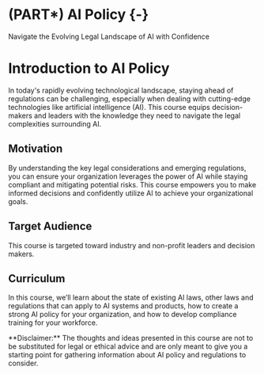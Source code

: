 
# (PART\*) AI Policy {-}


Navigate the Evolving Legal Landscape of AI with Confidence

# Introduction to AI Policy

In today's rapidly evolving technological landscape, staying ahead of regulations can be challenging, especially when dealing with cutting-edge technologies like artificial intelligence (AI). This course equips decision-makers and leaders with the knowledge they need to navigate the legal complexities surrounding AI.

## Motivation

By understanding the key legal considerations and emerging regulations, you can ensure your organization leverages the power of AI while staying compliant and mitigating potential risks. This course empowers you to make informed decisions and confidently utilize AI to achieve your organizational goals.

## Target Audience  

This course is targeted toward industry and non-profit leaders and decision makers.

## Curriculum  

In this course, we’ll learn about the state of existing AI laws, other laws and regulations that can apply to AI systems and products, how to create a strong AI policy for your organization, and how to develop compliance training for your workforce.

<div class = disclaimer>
**Disclaimer:** The thoughts and ideas presented in this course are not to be substituted for legal or ethical advice and are only meant to give you a starting point for gathering information about AI policy and regulations to consider.
</div>
